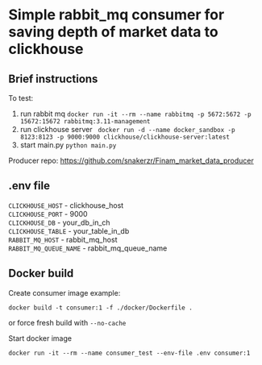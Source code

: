 # Simple rabbit_mq consumer for saving depth of market data to clickhouse

## Brief instructions

To test:
1. run rabbit mq `docker run -it --rm --name rabbitmq -p 5672:5672 -p 15672:15672 rabbitmq:3.11-management `
2. run clickhouse server ` docker run -d --name docker_sandbox -p 8123:8123 -p 9000:9000 clickhouse/clickhouse-server:latest`
3. start main.py `python main.py`

Producer repo: https://github.com/snakerzr/Finam_market_data_producer

## .env file

`CLICKHOUSE_HOST` - clickhouse_host  
`CLICKHOUSE_PORT` - 9000  
`CLICKHOUSE_DB` - your_db_in_ch  
`CLICKHOUSE_TABLE` - your_table_in_db  
`RABBIT_MQ_HOST` - rabbit_mq_host  
`RABBIT_MQ_QUEUE_NAME` - rabbit_mq_queue_name  

## Docker build
Create consumer image example:
```commandline
docker build -t consumer:1 -f ./docker/Dockerfile .
```
or force fresh build with `--no-cache`

Start docker image
```commandline
docker run -it --rm --name consumer_test --env-file .env consumer:1 
```



